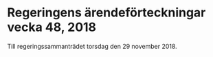 # Regeringens ärendeförteckningar vecka 48, 2018

Till regeringssammanträdet torsdag den 29 november 2018\.

